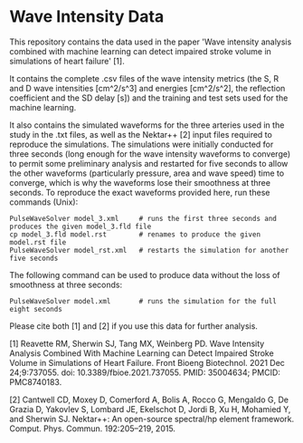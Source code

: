 # Wave Intensity Data

This repository contains the data used in the paper 'Wave intensity analysis combined with machine learning can detect impaired stroke volume in simulations of heart failure' [1].

It contains the complete .csv files of the wave intensity metrics (the S, R and D wave intensities [cm^2/s^3] and energies [cm^2/s^2], the reflection coefficient and the SD delay [s]) and the training and test sets used for the machine learning.

It also contains the simulated waveforms for the three arteries used in the study in the .txt files, as well as the Nektar++ [2] input files required to reproduce the simulations. The simulations were initially conducted for three seconds (long enough for the wave intensity waveforms to converge) to permit some preliminary analysis and restarted for five seconds to allow the other waveforms (particularly pressure, area and wave speed) time to converge, which is why the waveforms lose their smoothness at three seconds. To reproduce the exact waveforms provided here, run these commands (Unix):

```
PulseWaveSolver model_3.xml     # runs the first three seconds and produces the given model_3.fld file
cp model_3.fld model.rst        # renames to produce the given model.rst file
PulseWaveSolver model_rst.xml   # restarts the simulation for another five seconds
```

The following command can be used to produce data without the loss of smoothness at three seconds:

```
PulseWaveSolver model.xml       # runs the simulation for the full eight seconds
```

Please cite both [1] and [2] if you use this data for further analysis.

[1] Reavette RM, Sherwin SJ, Tang MX, Weinberg PD. Wave Intensity Analysis Combined With Machine Learning can Detect Impaired Stroke Volume in Simulations of Heart Failure. Front Bioeng Biotechnol. 2021 Dec 24;9:737055. doi: 10.3389/fbioe.2021.737055. PMID: 35004634; PMCID: PMC8740183.

[2] Cantwell CD, Moxey D, Comerford A, Bolis A, Rocco G, Mengaldo G, De Grazia D, Yakovlev S, Lombard JE, Ekelschot D, Jordi B, Xu H, Mohamied Y, and Sherwin SJ. Nektar++: An open-source spectral/hp element framework. Comput. Phys. Commun. 192:205–219, 2015.
